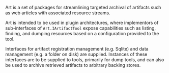 Art is a set of packages for streamlining targeted
archival of artifacts such as web articles with
associated resource streams.

Art is intended to be used in plugin architectures,
where implementors of sub-interfaces of
`Art.IArtifactTool` expose capabilities such as
listing, finding, and dumping resources based
on a configuration provided to the tool.

Interfaces for artifact registration management
(e.g. Sqlite) and data management (e.g. a folder on
disk) are supplied. Instances of these interfaces
are to be supplied to tools, primarily for dump
tools, and can also be used to archive retrieved
artifacts to arbitrary backing stores.
